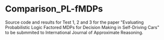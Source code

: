 # Comparison_PL-fMDPs
Source code and results for Test 1, 2 and 3 for the paper "Evaluating Probabilistic Logic Factored MDPs for Decision Making in Self-Driving Cars" to be submmited to International Journal of Approximate Reasoning. 
